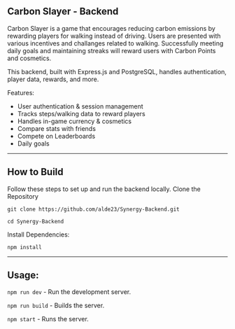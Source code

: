 ## Carbon Slayer - Backend

Carbon Slayer is a game that encourages reducing carbon emissions by rewarding players for walking instead of driving. 
Users are presented with various incentives and challanges related to walking. Successfully meeting daily goals and maintaining streaks will reward users with Carbon Points and cosmetics.

This backend, built with Express.js and PostgreSQL, handles authentication, player data, rewards, and more.

Features: 

  - User authentication & session management 
  - Tracks steps/walking data to reward players 
  - Handles in-game currency & cosmetics
  - Compare stats with friends
  - Compete on Leaderboards
  - Daily goals

--------
## How to Build

Follow these steps to set up and run the backend locally.
Clone the Repository

`git clone https://github.com/alde23/Synergy-Backend.git`

`cd Synergy-Backend`

Install Dependencies:

`npm install`

------
## Usage:


`npm run dev` - Run the development server.

`npm run build` - Builds the server.

`npm start` - Runs the server.
